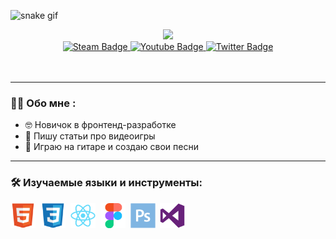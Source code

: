![snake gif](https://github.com/andud/andud/blob/output/github-contribution-grid-snake.gif)

<div id="header" align="center">
  <img src="https://media.giphy.com/media/TIiyJfz7iHIv64031w/giphy.gif" width="100"/>
  <div id="badges">
    <a href="https://steamcommunity.com/id/AnDuD/">
    <img src="https://img.shields.io/badge/steam-%23000000.svg?style=for-the-badge&logo=steam&logoColor=white" alt="Steam Badge"/>
  </a>
  <a href="https://www.youtube.com/@andud1">
    <img src="https://img.shields.io/badge/YouTube-red?style=for-the-badge&logo=youtube&logoColor=white" alt="Youtube Badge"/>
  </a>
  <a href="https://twitter.com/anton_yngdyn">
    <img src="https://img.shields.io/badge/Twitter-blue?style=for-the-badge&logo=twitter&logoColor=white" alt="Twitter Badge"/>
  </a>
    <br><br>
    
  <img src="https://komarev.com/ghpvc/?username=andud14&style=flat-square&color=blue" alt=""/>
</div>
</div>

---
### :face_in_clouds: Обо мне :
- :nerd_face: Новичок в фронтенд-разработке
- :newspaper: Пишу статьи про видеоигры
- :guitar: Играю на гитаре и создаю свои песни
---

### :hammer_and_wrench: Изучаемые языки и инструменты:
<div>
  <img src="https://github.com/devicons/devicon/blob/master/icons/html5/html5-original.svg" width="40" height="40"/>&nbsp;
  <img src="https://github.com/devicons/devicon/blob/master/icons/css3/css3-original.svg" width="40" height="40"/>&nbsp;
  <img src="https://github.com/devicons/devicon/blob/master/icons/react/react-original.svg"width="40" height="40"/>&nbsp;
  <img src="https://github.com/devicons/devicon/blob/master/icons/figma/figma-original.svg"width="40" height="40"/>&nbsp;
  <img src="https://github.com/devicons/devicon/blob/master/icons/photoshop/photoshop-plain.svg"width="40" height="40"/>&nbsp;
  <img src="https://github.com/devicons/devicon/blob/master/icons/visualstudio/visualstudio-plain.svg"width="40" height="40"/>&nbsp;
</div>
